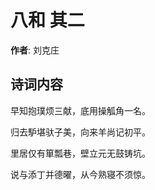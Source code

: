 # 八和  其二

**作者**: 刘克庄

## 诗词内容

早知抱璞烦三献，底用操觚角一名。

归去馿堪驮子美，向来羊尚记初平。

里居仅有箪瓢巷，壁立元无鼓铸坑。

说与添丁并德曜，从今熟寝不须惊。


